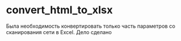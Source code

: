 # convert_html_to_xlsx
Была необходимость конвертировать только часть параметров со сканирования сети в Excel. Дело сделано
